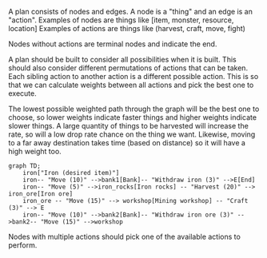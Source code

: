 A plan consists of nodes and edges.
A node is a "thing" and an edge is an "action".
Examples of nodes are things like [item, monster, resource, location]
Examples of actions are things like (harvest, craft, move, fight)

Nodes without actions are terminal nodes and indicate the end.

A plan should be built to consider all possibilities when it is built.
This should also consider different permutations of actions that can be taken.
Each sibling action to another action is a different possible action.
This is so that we can calculate weights between all actions and pick the best one to execute.

The lowest possible weighted path through the graph will be the best one to choose, so lower weights
indicate faster things and higher weights indicate slower things.
A large quantity of things to be harvested will increase the rate, so will a low drop rate chance on the thing we want.
Likewise, moving to a far away destination takes time (based on distance) so it will have a high weight too.


```mermaid
graph TD;
    iron["Iron (desired item)"]
    iron-- "Move (10)" -->bank1[Bank]-- "Withdraw iron (3)" -->E[End]
    iron-- "Move (5)" -->iron_rocks[Iron rocks] -- "Harvest (20)" --> iron_ore[Iron ore]
    iron_ore -- "Move (15)" --> workshop[Mining workshop] -- "Craft (3)" --> E
    iron-- "Move (10)" -->bank2[Bank]-- "Withdraw iron ore (3)" -->bank2-- "Move (15)" -->workshop
```

Nodes with multiple actions should pick one of the available actions to perform.
